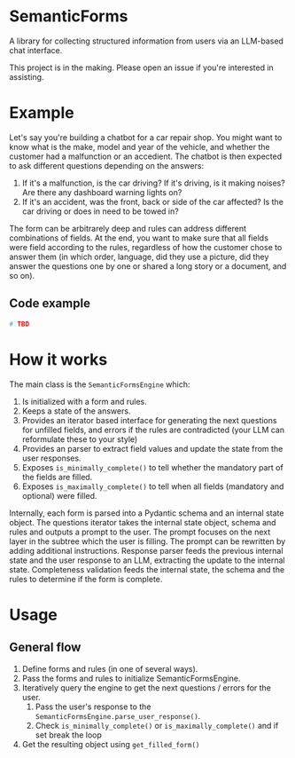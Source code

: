 # SemanticForms

A library for collecting structured information from users via an LLM-based chat interface. 

This project is in the making. Please open an issue if you're interested in assisting.

# Example

Let's say you're building a chatbot for a car repair shop. You might want to know what is the make, model and year of the vehicle, and whether the customer had a malfunction or an accedient. The chatbot is then expected to ask different questions depending on the answers:
1. If it's a malfunction, is the car driving? If it's driving, is it making noises? Are there any dashboard warning lights on? 
2. If it's an accident, was the front, back or side of the car affected? Is the car driving or does in need to be towed in?

The form can be arbitrarely deep and rules can address different combinations of fields. At the end, you want to make sure that all fields were field according to the rules, regardless of how the customer chose to answer them (in which order, language, did they use a picture, did they answer the questions one by one or shared a long story or a document, and so on).

## Code example

```python
# TBD
```

# How it works

The main class is the `SemanticFormsEngine` which:

1. Is initialized with a form and rules.
2. Keeps a state of the answers.
3. Provides an iterator based interface for generating the next questions for unfilled fields, and errors if the rules are contradicted (your LLM can reformulate these to your style)
4. Provides an parser to extract field values and update the state from the user responses.
5. Exposes `is_minimally_complete()` to tell whether the mandatory part of the fields are filled.
6. Exposes `is_maximally_complete()` to tell when all fields (mandatory and optional) were filled.

Internally, each form is parsed into a Pydantic schema and an internal state object.
The questions iterator takes the internal state object, schema and rules and outputs a prompt to the user. The prompt focuses on the next layer in the subtree which the user is filling. The prompt can be rewritten by adding additional instructions. 
Response parser feeds the previous internal state and the user response to an LLM, extracting the update to the internal state.
Completeness validation feeds the internal state, the schema and the rules to determine if the form is complete. 

# Usage

## General flow 

1. Define forms and rules (in one of several ways).
2. Pass the forms and rules to initialize SemanticFormsEngine.
3. Iteratively query the engine to get the next questions / errors for the user.
   1. Pass the user's response to the `SemanticFormsEngine.parse_user_response()`.
   2. Check `is_minimally_complete()` or `is_maximally_complete()` and if set break the loop
4. Get the resulting object using `get_filled_form()`







